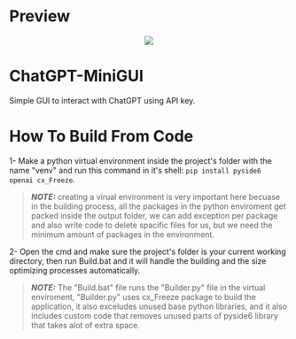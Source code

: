 # Preview
<p align="center">
<img src="https://user-images.githubusercontent.com/16827679/233804902-d949c984-e59a-422e-94d6-7f82fc119571.png">
</p>


# ChatGPT-MiniGUI
Simple GUI to interact with ChatGPT using API key.

# How To Build From Code
1- Make a python virtual environment inside the project's folder with the name "venv" and run this command in it's shell: ```pip install pyside6 openai cx_Freeze```.

> **_NOTE:_** creating a virual environment is very important here becuase in the building process, all the packages in the python enviroment get packed inside the output folder, we can add exception per package and also write code to delete spacific files for us, but we need the minimum amount of packages in the environment.

2- Open the cmd and make sure the project's folder is your current working directory, then run Build.bat and it will handle the building and the size optimizing processes automatically.

> **_NOTE:_** The "Build.bat" file runs the "Builder.py" file in the virtual enviroment, "Builder.py" uses cx_Freeze package to build the application, it also exceludes unused base python libraries, and it also includes custom code that removes unused parts of pyside6 library that takes alot of extra space.
